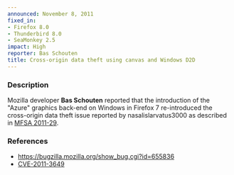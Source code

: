 ```yaml
---
announced: November 8, 2011
fixed_in:
- Firefox 8.0
- Thunderbird 8.0
- SeaMonkey 2.5
impact: High
reporter: Bas Schouten
title: Cross-origin data theft using canvas and Windows D2D
---
```


<h3>Description</h3>

<p>Mozilla developer <strong>Bas Schouten</strong> reported that the
introduction of the "Azure" graphics back-end on Windows in Firefox 7
re-introduced the cross-origin data theft issue reported by
nasalislarvatus3000 as described in <a href="/security/announce/2011/mfsa2011-29.html#cve-2011-2986">
MFSA 2011-29</a>.
</p>


<h3>References</h3>

<ul>
  <li><a href="https://bugzilla.mozilla.org/show_bug.cgi?id=655836">
      https://bugzilla.mozilla.org/show_bug.cgi?id=655836</a></li>
  <li><a class="ex-ref" href="http://cve.mitre.org/cgi-bin/cvename.cgi?name=CVE-2011-3649">CVE-2011-3649</a></li>
</ul>



